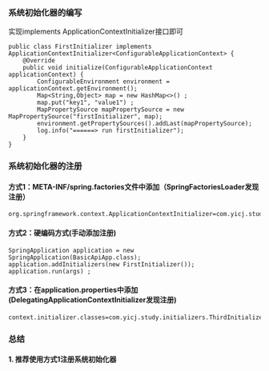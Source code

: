 ### 系统初始化器的编写
实现implements ApplicationContextInitializer<ConfigurableApplicationContext>接口即可
```$xslt
public class FirstInitializer implements ApplicationContextInitializer<ConfigurableApplicationContext> {
    @Override
    public void initialize(ConfigurableApplicationContext applicationContext) {
        ConfigurableEnvironment environment = applicationContext.getEnvironment();
        Map<String,Object> map = new HashMap<>() ;
        map.put("key1", "value1") ;
        MapPropertySource mapPropertySource = new MapPropertySource("firstInitializer", map);
        environment.getPropertySources().addLast(mapPropertySource);
        log.info("======> run firstInitializer");
    }
}
```


### 系统初始化器的注册
#### 方式1：META-INF/spring.factories文件中添加（SpringFactoriesLoader发现注册）
```
org.springframework.context.ApplicationContextInitializer=com.yicj.study.initializers.SecondInitializer
```

#### 方式2：硬编码方式(手动添加注册)
```
SpringApplication application = new SpringApplication(BasicApiApp.class);
application.addInitializers(new FirstInitializer());
application.run(args) ;
```
#### 方式3：在application.properties中添加 (DelegatingApplicationContextInitializer发现注册)
```$xslt
context.initializer.classes=com.yicj.study.initializers.ThirdInitializer
```

### 总结
#### 1. 推荐使用方式1注册系统初始化器
